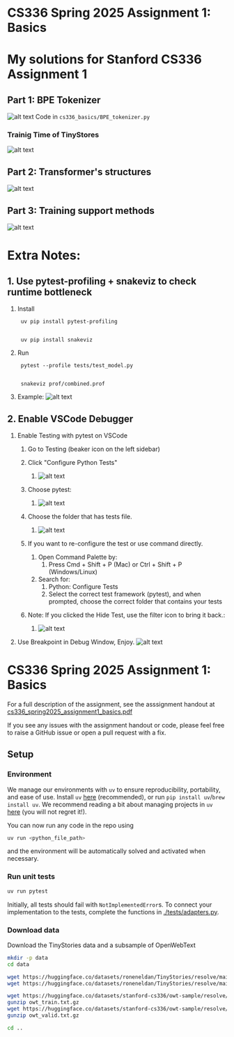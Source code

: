 # CS336 Spring 2025 Assignment 1: Basics

# My solutions for Stanford CS336 Assignment 1

## Part 1: BPE Tokenizer
![alt text](images/part1_output.png)
Code in `cs336_basics/BPE_tokenizer.py`
### Trainig Time of TinyStores
![alt text](images/trainig_time_of_tinyStores.png)

## Part 2: Transformer's structures
![alt text](images/transformer_structures.png)

## Part 3: Training support methods
![alt text](images/Optimizer.png)
# Extra Notes:

## 1. Use pytest-profiling + snakeviz to check runtime bottleneck
1. Install


        uv pip install pytest-profiling


        uv pip install snakeviz

2. Run

        pytest --profile tests/test_model.py


        snakeviz prof/combined.prof

3. Example:
![alt text](images/snakeviz_example.png)

## 2. Enable VSCode Debugger
1. Enable Testing with pytest on VSCode
    1. Go to Testing (beaker icon on the left sidebar)
    2. Click "Configure Python Tests"
        1. ![alt text](images/vscode_test_imgs/image.png)
    4. Choose pytest:
        1. ![alt text](images/vscode_test_imgs/image-1.png)
    5. Choose the folder that has tests file.
        1. ![alt text](images/vscode_test_imgs/image_test_folder.png)
    5. If you want to re-configure the test or use command directly. 
        1. Open Command Palette by: 
            1. Press Cmd + Shift + P (Mac) or Ctrl + Shift + P (Windows/Linux)
        3. Search for:
            1. Python: Configure Tests
            2. Select the correct test framework (pytest), and when prompted, choose the correct folder that contains your tests
    6. Note: If you clicked the Hide Test, use the filter icon to bring it back.:

        1. ![alt text](images/vscode_test_imgs/image_filter.png)

2. Use Breakpoint in Debug Window, Enjoy.
![alt text](images/vscode_test_imgs/debug_window.png)

# CS336 Spring 2025 Assignment 1: Basics
For a full description of the assignment, see the asssignment handout at
[cs336_spring2025_assignment1_basics.pdf](./cs336_spring2025_assignment1_basics.pdf)

If you see any issues with the assignment handout or code, please feel free to
raise a GitHub issue or open a pull request with a fix.

## Setup

### Environment
We manage our environments with `uv` to ensure reproducibility, portability, and ease of use.
Install `uv` [here](https://github.com/astral-sh/uv) (recommended), or run `pip install uv`/`brew install uv`.
We recommend reading a bit about managing projects in `uv` [here](https://docs.astral.sh/uv/guides/projects/#managing-dependencies) (you will not regret it!).

You can now run any code in the repo using
```sh
uv run <python_file_path>
```
and the environment will be automatically solved and activated when necessary.

### Run unit tests


```sh
uv run pytest
```

Initially, all tests should fail with `NotImplementedError`s.
To connect your implementation to the tests, complete the
functions in [./tests/adapters.py](./tests/adapters.py).

### Download data
Download the TinyStories data and a subsample of OpenWebText

``` sh
mkdir -p data
cd data

wget https://huggingface.co/datasets/roneneldan/TinyStories/resolve/main/TinyStoriesV2-GPT4-train.txt
wget https://huggingface.co/datasets/roneneldan/TinyStories/resolve/main/TinyStoriesV2-GPT4-valid.txt

wget https://huggingface.co/datasets/stanford-cs336/owt-sample/resolve/main/owt_train.txt.gz
gunzip owt_train.txt.gz
wget https://huggingface.co/datasets/stanford-cs336/owt-sample/resolve/main/owt_valid.txt.gz
gunzip owt_valid.txt.gz

cd ..
```

